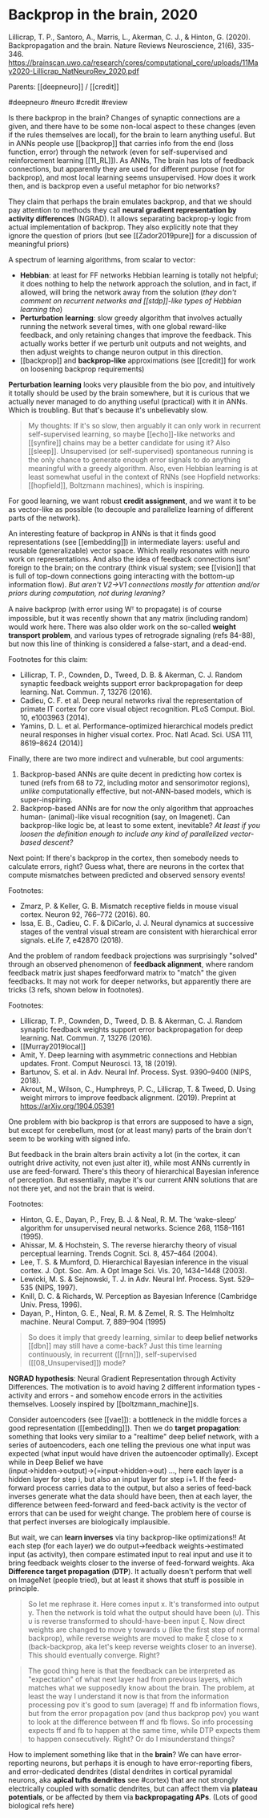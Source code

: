 # Backprop in the brain, 2020

Lillicrap, T. P., Santoro, A., Marris, L., Akerman, C. J., & Hinton, G. (2020). Backpropagation and the brain. Nature Reviews Neuroscience, 21(6), 335-346.
https://brainscan.uwo.ca/research/cores/computational_core/uploads/11May2020-Lillicrap_NatNeuroRev_2020.pdf

Parents: [[deepneuro]] / [[credit]]

#deepneuro #neuro #credit #review


Is there backprop in the brain? Changes of synaptic connections are a given, and there have to be some non-local aspect to these changes (even if the rules themselves are local), for the brain to learn anything useful. But in ANNs people use [[backprop]] that carries info from the end (loss function, error) through the network (even for self-supervised and reinforcement learning [[11_RL]]). As ANNs, The brain has lots of feedback connections, but apparently they are used for different purpose (not for backprop), and most local learning seems unsupervised. How does it work then, and is backprop even a useful metaphor for bio networks?

They claim that perhaps the brain emulates backprop, and that we should pay attention to methods they call **neural gradient representation by activity differences** (NGRAD). It allows separating backprop-y logic from actual implementation of backprop. They also explicitly note that they ignore the question of priors (but see [[Zador2019pure]] for a discussion of meaningful priors)

A spectrum of learning algorithms, from scalar to vector:
* **Hebbian**: at least for FF networks Hebbian learning is totally not helpful; it does nothing to help the network approach the solution, and in fact, if allowed, will bring the network away from the solution (_they don't comment on recurrent networks and [[stdp]]-like types of Hebbian learning tho_)
* **Perturbation	learning**: slow greedy algorithm that involves actually running the network several times, with one global reward-like feedback, and only retaining changes that improve the feedback. This actually works better if we perturb unit outputs and not weights, and then adjust weights to change neuron output in this direction.
* [[backprop]] and **backprop-like** approximations (see [[credit]] for work on loosening backprop requirements)

**Perturbation learning** looks very plausible from the bio pov, and intuitively it totally should be used by the brain somewhere, but it is curious that we actually never managed to do anything useful (practical) with it in ANNs. Which is troubling. But that's because it's unbelievably slow.

> My thoughts: If it's so slow, then arguably it can only work in recurrent self-supervised learning, so maybe [[echo]]-like networks and [[synfire]] chains may be a better candidate for using it? Also [[sleep]]. Unsupervised (or self-supervised) spontaneous running is the only chance to generate enough error signals to do anything meaningful with a greedy algorithm. Also, even Hebbian learning is at least somewhat useful in the context of RNNs (see Hopfield networks: [[hopfield]], Boltzmann machines), which is inspiring.

For good learning, we want robust **credit assignment**, and we want it to be as vector-like as possible (to decouple and parallelize learning of different parts of the network).

An interesting feature of backprop in ANNs is that it finds good representations (see [[embedding]]) in intermediate layers: useful and reusable (generalizable) vector space. Which really resonates with neuro work on representations. And also the idea of feedback connections isnt' foreign to the brain; on the contrary (think visual system; see [[vision]] that is full of top-down connections going interacting with the bottom-up information flow). _But aren't V2→V1 connections mostly for attention and/or priors during computation, not during leraning?_

A naive backprop (with error using Wᵀ to propagate) is of course impossible, but it was recently shown that any matrix (including random) would work here. There was also older work on the so-called **weight transport problem**, and various types of retrograde signaling (refs 84-88), but now this line of thinking is considered a false-start, and a dead-end.

Footnotes for this claim: 
* Lillicrap, T. P., Cownden, D., Tweed, D. B. & Akerman, C. J. Random synaptic feedback weights support error backpropagation for deep learning. Nat. Commun. 7, 13276 (2016).
* Cadieu, C. F. et al. Deep neural networks rival the representation of primate IT cortex for core visual object recognition. PLoS Comput. Biol. 10, e1003963 (2014).
* Yamins, D. L. et al. Performance-optimized hierarchical models predict neural responses in higher visual cortex. Proc. Natl Acad. Sci. USA 111, 8619–8624 (2014)]

Finally, there are two more indirect and vulnerable, but cool arguments: 
1. Backprop-based ANNs are quite decent in predicting how cortex is tuned (refs from 68 to 72, including motor and sensorimotor regions), *unlike* computationally effective, but not-ANN-based models, which is super-inspiring.
2. Backprop-based ANNs are for now the only algorithm that approaches human- (animal)-like visual recognition (say, on Imagenet). Can backprop-like logic be, at least to some extent, inevitable? _At least if you loosen the definition enough to include any kind of parallelized vector-based descent?_

Next point: If there's backprop in the cortex, then somebody needs to calculate errors, right? Guess what, there are neurons in the cortex that compute mismatches between predicted and observed sensory events!

Footnotes:
* Zmarz, P. & Keller, G. B. Mismatch receptive fields in mouse visual cortex. Neuron 92, 766–772 (2016). 80. 
* Issa, E. B., Cadieu, C. F. & DiCarlo, J. J. Neural dynamics at successive stages of the ventral visual stream are consistent with hierarchical error signals. eLife 7, e42870 (2018).

And the problem of random feedback projections was surprisingly "solved" through an observed phenomenon of **feedback alignment**, where random feedback matrix just shapes feedforward matrix to "match" the given feedbacks. It may not work for deeper networks, but apparently there are tricks (3 refs, shown below in footnotes).

Footnotes: 
* Lillicrap, T. P., Cownden, D., Tweed, D. B. & Akerman, C. J. Random synaptic feedback weights support error backpropagation for deep learning. Nat. Commun. 7, 13276 (2016).
* [[Murray2019local]]
* Amit, Y. Deep learning with asymmetric connections and Hebbian updates. Front. Comput Neurosci. 13,
18 (2019). 
* Bartunov, S. et al. in Adv. Neural Inf. Process. Syst. 9390–9400 (NIPS, 2018).
* Akrout, M., Wilson, C., Humphreys, P. C., Lillicrap, T. & Tweed, D. Using weight mirrors to improve feedback
alignment. (2019). Preprint at https://arXiv.org/1904.05391 

One problem with bio backprop is that errors are supposed to have a sign, but except for cerebellum, most (or at least many) parts of  the brain don't seem to be working with signed info.

But feedback in the brain alters brain activity a lot (in the cortex, it can outright drive activity, not even just alter it), while most ANNs currently in use are feed-forward. There's this theory of hierarchical Bayesian inference of perception. But essentially, maybe it's our current ANN solutions that are not there yet, and not the brain that is weird.

Footnotes:
* Hinton, G. E., Dayan, P., Frey, B. J. & Neal, R. M. The ‘wake–sleep’ algorithm for unsupervised neural networks. Science 268, 1158–1161 (1995).
* Ahissar, M. & Hochstein, S. The reverse hierarchy theory of visual perceptual learning. Trends Cognit. Sci. 8, 457–464 (2004). 
* Lee, T. S. & Mumford, D. Hierarchical Bayesian inference in the visual cortex. J. Opt. Soc. Am. A Opt Image Sci. Vis. 20, 1434–1448 (2003). 
* Lewicki, M. S. & Sejnowski, T. J. in Adv. Neural Inf. Process. Syst. 529–535 (NIPS, 1997).
* Knill, D. C. & Richards, W. Perception as Bayesian Inference (Cambridge Univ. Press, 1996).
* Dayan, P., Hinton, G. E., Neal, R. M. & Zemel, R. S. The Helmholtz machine. Neural Comput. 7, 889–904 (1995)

> So does it imply  that greedy learning, similar to **deep belief networks** [[dbn]] may still have a come-back? Just this time learning continuously, in recurrent ([[rnn]]), self-supervised ([[08_Unsupervised]]) mode?

**NGRAD hypothesis**: Neural Gradient Representation through Activity Differences. The motivation is to avoid having 2 different information types - activity and errors - and somehow encode errors in the activities themselves. Loosely inspired by [[boltzmann_machine]]s.

Consider autoencoders (see [[vae]]): a bottleneck in the middle forces a good representation ([[embedding]]). Then we do **target propagation**: something that looks very similar to a "realtime" deep belief network, with a series of autoencoders, each one telling the previous one what input was expected (what input would have driven the autoencoder optimally). Except while in Deep Belief we have (input→hidden→output)→(=input→hidden→out) ..., here each layer is a hidden layer for step i, but also an input layer for step i+1. If the feed-forward process carries data to the output, but also a series of feed-back inverses generate what the data should have been, then at each layer, the difference between feed-forward and feed-back activity is the vector of errors that can be used for weight change. The problem here of course is that perfect inverses are biologically implausible.

But wait, we can **learn inverses** via tiny backprop-like optimizations!! At each step (for each layer) we do output→feedback weights→estimated input (as activity), then compare estimated input to real input and use it to bring feedback weights closer to the inverse of feed-forward weights. Aka **Difference target propagation** (**DTP**). It actually doesn't perform that well on ImageNet (people tried), but at least it shows that stuff is possible in principle.

> So let me rephrase it. Here comes input x. It's transformed into output y. Then the network is told what the output should have been (υ). This υ is reverse transformed to should-have-been input ξ. Now direct weights are changed to move y towards υ (like the first step of normal backprop), while reverse weights are moved to make ξ close to x (back-backprop, aka let's keep reverse weights closer to an inverse). This should eventually converge. Right?

> The good thing here is that the feedback can be interpreted as "expectation" of what next layer had from previous layers, which matches what we supposedly know about the brain. The problem, at least the way I understand it now is that from the information processing pov it's good to sum (average) ff and fb information flows, but from the error propagation pov (and thus backprop pov) you want to look at the difference between ff and fb flows. So info processing expects ff and fb to happen at the same time, while DTP expects them to happen consecutively. Right? Or do I misunderstand things?

How to implement something like that in the **brain**? We can have error-reporting neurons, but perhaps it is enough to have error-reporting fibers, and error-dedicated dendrites (distal dendrites in cortical pyramidal neurons, aka **apical tufts dendrites** see #cortex) that are not strongly electrically coupled with somatic dendrites, but can affect them via **plateau potentials**, or be affected by them via **backpropagating APs**. (Lots of good biological refs here)
